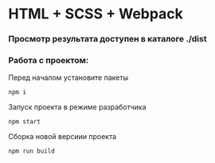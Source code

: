 # HTML + SCSS + Webpack

### Просмотр результата доступен в каталоге ./dist

### Работа с проектом:
Перед началом установите пакеты
```
npm i
```

Запуск проекта в режиме разработчика
```
npm start
```

Сборка новой версиии проекта
```
npm run build
```


